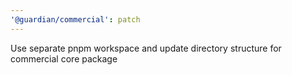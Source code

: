 ```yaml
---
'@guardian/commercial': patch
---
```


Use separate pnpm workspace and update directory structure for commercial core package
